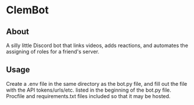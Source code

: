 # ClemBot
## About
A silly little Discord bot that links videos, adds reactions, and automates the assigning of roles for a friend's server.
## Usage
Create a .env file in the same directory as the bot.py file, and fill out the file with the API tokens/urls/etc. listed in the beginning of the bot.py file.
Procfile and requirements.txt files included so that it may be hosted.
